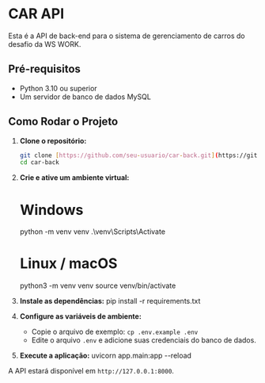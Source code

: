 # CAR API

Esta é a API de back-end para o sistema de gerenciamento de carros do desafio da WS WORK.

## Pré-requisitos

- Python 3.10 ou superior
- Um servidor de banco de dados MySQL

## Como Rodar o Projeto

1.  **Clone o repositório:**
    ```bash
    git clone [https://github.com/seu-usuario/car-back.git](https://github.com/seu-usuario/car-back.git)
    cd car-back
    ```

2.  **Crie e ative um ambiente virtual:**

    # Windows
    python -m venv venv
    .\venv\Scripts\Activate

    # Linux / macOS
    python3 -m venv venv
    source venv/bin/activate


3.  **Instale as dependências:**
    pip install -r requirements.txt

4.  **Configure as variáveis de ambiente:**
    - Copie o arquivo de exemplo: `cp .env.example .env`
    - Edite o arquivo `.env` e adicione suas credenciais do banco de dados.

5.  **Execute a aplicação:**
    uvicorn app.main:app --reload

A API estará disponível em `http://127.0.0.1:8000`.

